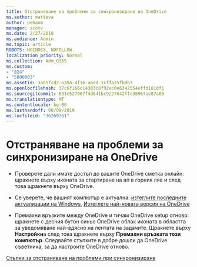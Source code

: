 ```yaml
---
title: Отстраняване на проблеми за синхронизиране на OneDrive
ms.author: matteva
author: pebaum
manager: scotv
ms.date: 2/27/2018
ms.audience: Admin
ms.topic: article
ROBOTS: NOINDEX, NOFOLLOW
localization_priority: Normal
ms.collection: Adm_O365
ms.custom:
- "824"
- "5800003"
ms.assetid: 3a05fcd2-639a-4f16-a6ed-1cffa35fbdb3
ms.openlocfilehash: 37c6f166c14303c8f92ac0e6342554effd181df1
ms.sourcegitcommit: 631e527967f4d641bc9227642ffe38967ae87a00
ms.translationtype: MT
ms.contentlocale: bg-BG
ms.lasthandoff: 08/09/2019
ms.locfileid: "36269761"
---
```

# <a name="fix-onedrive-sync-problems"></a>Отстраняване на проблеми за синхронизиране на OneDrive

- Проверете дали имате достъп до вашите OneDrive сметка онлайн: щракнете върху иконата за стартиране на ап в горния ляв и след това щракнете върху OneDrive.
    
- Се уверете, че вашият компютър е актуална: [изтеглите последните актуализации на Windows](http://go.microsoft.com/fwlink/p/?LinkId=825773), [Изтеглете най-новата версия на OneDrive](https://go.microsoft.com/fwlink/p/?linkid=844652)
    
- Премахни връзките между OneDrive и тичам OneDrive setup отново: щракнете с десния бутон синьо OneDrive облак иконата в областта за уведомяване най-вдясно на лентата на задачите. Щракнете върху **Настройки**а след това щракнете върху **Премахни връзката този компютър**. Следвайте стъпките в добре дошли да OneDrive съветника, за да настроите OneDrive отново.
    
[Стъпки за отстраняване на проблеми при синхронизиране](https://support.office.com/article/fix-onedrive-for-business-sync-problems-207e983e-146d-404c-a994-672ef29e1f90?ui=en-US&rs=en-US&ad=US)
  

